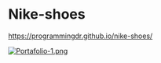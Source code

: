 # Nike-shoes

https://programmingdr.github.io/nike-shoes/

[![Portafolio-1.png](https://i.postimg.cc/44SgbyCm/Portafolio-1.png)](https://postimg.cc/z3K6qJGr)

